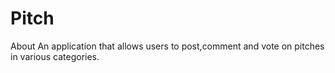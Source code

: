# Pitch
About An application that allows users to post,comment and vote on pitches in various categories.
